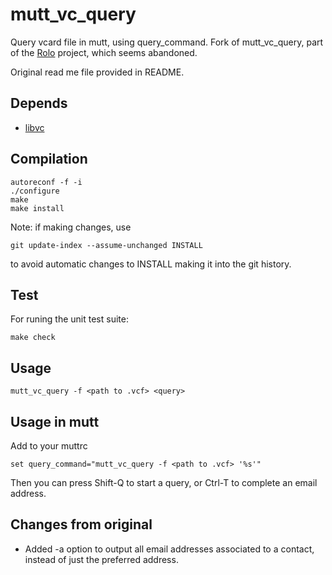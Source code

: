 # mutt_vc_query

Query vcard file in mutt, using query_command.  Fork of mutt_vc_query, part of
the [Rolo](http://rolo.sourceforge.net/) project, which seems abandoned.

Original read me file provided in README.

## Depends

* [libvc](http://rolo.sourceforge.net/)

## Compilation

    autoreconf -f -i
    ./configure
    make
    make install

Note: if making changes, use

    git update-index --assume-unchanged INSTALL

to avoid automatic changes to INSTALL making it into the git history.

## Test

For runing the unit test suite:

    make check

## Usage

    mutt_vc_query -f <path to .vcf> <query>

## Usage in mutt

Add to your muttrc

    set query_command="mutt_vc_query -f <path to .vcf> '%s'"

Then you can press Shift-Q to start a query, or Ctrl-T to complete an email
address. 

## Changes from original

* Added -a option to output all email addresses associated to a contact, instead
  of just the preferred address.
